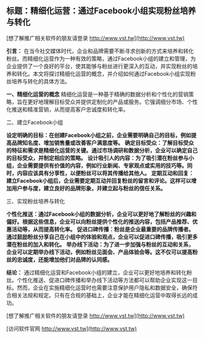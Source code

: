 ## **标题：精细化运营：通过Facebook小组实现粉丝培养与转化**

[想了解推广相关软件的朋友请登录 http://www.vst.tw](http://www.vst.tw)

**引言：**
在当今社交媒体时代，企业和品牌需要不断寻求创新的方式来培养和转化粉丝。而精细化运营作为一种有效的策略，通过Facebook小组的建立和管理，为企业提供了一个良好的平台，使其能够与粉丝进行更深入的互动，并实现粉丝的培养和转化。本文将探讨精细化运营的概念，并介绍如何通过Facebook小组实现粉丝培养与转化的具体方法。

**一、精细化运营的概念**
精细化运营是一种基于精确的数据分析和个性化的营销策略，旨在更好地理解目标受众并提供定制化的产品或服务。它强调细分市场、个性化推送和精准营销，从而提高客户忠诚度和转化率。

二、建立Facebook小组

**设定明确的目标：在创建Facebook小组之前，企业需要明确自己的目标，例如提高品牌知名度、增加销售量或改善客户满意度等。**
**确定目标受众：了解目标受众的特征和需求是精细化运营的关键。通过市场调研和数据分析，企业可以确定自己的目标受众，并制定相应的策略。**
**设计吸引人的内容：为了吸引潜在粉丝参与小组，企业需要提供有价值的内容，例如行业新闻、专家观点或实用的技巧等。同时，内容应该具有分享性，以便粉丝可以将其传播给其他人。**
**定期互动和回复：建立Facebook小组后，企业需要定期互动并回复粉丝的留言和评论。这样可以增加用户参与度，建立良好的品牌形象，并建立起与粉丝的信任关系。**

三、实现粉丝培养与转化

**个性化推送：通过Facebook小组的数据分析，企业可以更好地了解粉丝的兴趣和偏好。根据这些信息，企业可以向粉丝提供个性化的推送内容，包括产品推荐、优惠活动等，从而提高转化率。**
**促进口碑传播：粉丝是企业最重要的品牌传播者。通过鼓励粉丝分享自己在小组中的体验和观点，企业可以促进口碑传播，吸引更多潜在粉丝的加入和转化。**
**举办线下活动：为了进一步加强与粉丝的互动和关系，企业可以定期举办线下活动，例如粉丝见面会、产品体验会等。这不仅可以提高粉丝的忠诚度，还能增加他们对品牌的认同感。**

**结论：**
通过精细化运营和Facebook小组的建立，企业可以更好地培养和转化粉丝。个性化推送、促进口碑传播和举办线下活动等方法都可以帮助企业实现这一目标。然而，企业在实施精细化运营时也需要注意保护用户隐私和数据安全，确保符合相关法规和规定。只有在合规的基础上，企业才能在精细化运营中取得长远的成功。

[想了解推广相关软件的朋友请登录 http://www.vst.tw](http://www.vst.tw)


[访问软件官网 http://www.vst.tw](http://www.vst.tw)
